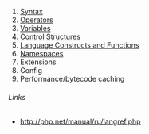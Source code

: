 1. [Syntax](./1-syntax/index.md)
2. [Operators](./2-operators/index.md)
3. [Variables](./3-variables/index.md)
4. [Control Structures](./4-control-structures/index.md)
5. [Language Constructs and Functions](./5-language-constructs-and-functions/index.md)
6. [Namespaces](./6-namespaces/index.md)
7. Extensions
8. Config
9. Performance/bytecode caching

###### Links
- http://php.net/manual/ru/langref.php